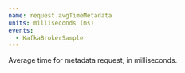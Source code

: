 ```yaml
---
name: request.avgTimeMetadata
units: milliseconds (ms)
events:
  - KafkaBrokerSample
---
```


Average time for metadata request, in milliseconds.